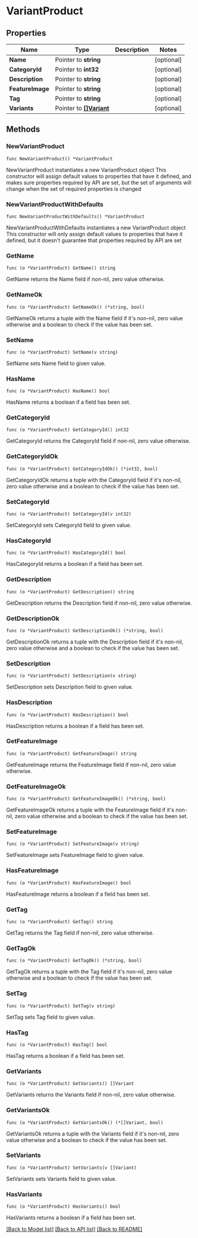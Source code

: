 # VariantProduct

## Properties

Name | Type | Description | Notes
------------ | ------------- | ------------- | -------------
**Name** | Pointer to **string** |  | [optional] 
**CategoryId** | Pointer to **int32** |  | [optional] 
**Description** | Pointer to **string** |  | [optional] 
**FeatureImage** | Pointer to **string** |  | [optional] 
**Tag** | Pointer to **string** |  | [optional] 
**Variants** | Pointer to [**[]Variant**](Variant.md) |  | [optional] 

## Methods

### NewVariantProduct

`func NewVariantProduct() *VariantProduct`

NewVariantProduct instantiates a new VariantProduct object
This constructor will assign default values to properties that have it defined,
and makes sure properties required by API are set, but the set of arguments
will change when the set of required properties is changed

### NewVariantProductWithDefaults

`func NewVariantProductWithDefaults() *VariantProduct`

NewVariantProductWithDefaults instantiates a new VariantProduct object
This constructor will only assign default values to properties that have it defined,
but it doesn't guarantee that properties required by API are set

### GetName

`func (o *VariantProduct) GetName() string`

GetName returns the Name field if non-nil, zero value otherwise.

### GetNameOk

`func (o *VariantProduct) GetNameOk() (*string, bool)`

GetNameOk returns a tuple with the Name field if it's non-nil, zero value otherwise
and a boolean to check if the value has been set.

### SetName

`func (o *VariantProduct) SetName(v string)`

SetName sets Name field to given value.

### HasName

`func (o *VariantProduct) HasName() bool`

HasName returns a boolean if a field has been set.

### GetCategoryId

`func (o *VariantProduct) GetCategoryId() int32`

GetCategoryId returns the CategoryId field if non-nil, zero value otherwise.

### GetCategoryIdOk

`func (o *VariantProduct) GetCategoryIdOk() (*int32, bool)`

GetCategoryIdOk returns a tuple with the CategoryId field if it's non-nil, zero value otherwise
and a boolean to check if the value has been set.

### SetCategoryId

`func (o *VariantProduct) SetCategoryId(v int32)`

SetCategoryId sets CategoryId field to given value.

### HasCategoryId

`func (o *VariantProduct) HasCategoryId() bool`

HasCategoryId returns a boolean if a field has been set.

### GetDescription

`func (o *VariantProduct) GetDescription() string`

GetDescription returns the Description field if non-nil, zero value otherwise.

### GetDescriptionOk

`func (o *VariantProduct) GetDescriptionOk() (*string, bool)`

GetDescriptionOk returns a tuple with the Description field if it's non-nil, zero value otherwise
and a boolean to check if the value has been set.

### SetDescription

`func (o *VariantProduct) SetDescription(v string)`

SetDescription sets Description field to given value.

### HasDescription

`func (o *VariantProduct) HasDescription() bool`

HasDescription returns a boolean if a field has been set.

### GetFeatureImage

`func (o *VariantProduct) GetFeatureImage() string`

GetFeatureImage returns the FeatureImage field if non-nil, zero value otherwise.

### GetFeatureImageOk

`func (o *VariantProduct) GetFeatureImageOk() (*string, bool)`

GetFeatureImageOk returns a tuple with the FeatureImage field if it's non-nil, zero value otherwise
and a boolean to check if the value has been set.

### SetFeatureImage

`func (o *VariantProduct) SetFeatureImage(v string)`

SetFeatureImage sets FeatureImage field to given value.

### HasFeatureImage

`func (o *VariantProduct) HasFeatureImage() bool`

HasFeatureImage returns a boolean if a field has been set.

### GetTag

`func (o *VariantProduct) GetTag() string`

GetTag returns the Tag field if non-nil, zero value otherwise.

### GetTagOk

`func (o *VariantProduct) GetTagOk() (*string, bool)`

GetTagOk returns a tuple with the Tag field if it's non-nil, zero value otherwise
and a boolean to check if the value has been set.

### SetTag

`func (o *VariantProduct) SetTag(v string)`

SetTag sets Tag field to given value.

### HasTag

`func (o *VariantProduct) HasTag() bool`

HasTag returns a boolean if a field has been set.

### GetVariants

`func (o *VariantProduct) GetVariants() []Variant`

GetVariants returns the Variants field if non-nil, zero value otherwise.

### GetVariantsOk

`func (o *VariantProduct) GetVariantsOk() (*[]Variant, bool)`

GetVariantsOk returns a tuple with the Variants field if it's non-nil, zero value otherwise
and a boolean to check if the value has been set.

### SetVariants

`func (o *VariantProduct) SetVariants(v []Variant)`

SetVariants sets Variants field to given value.

### HasVariants

`func (o *VariantProduct) HasVariants() bool`

HasVariants returns a boolean if a field has been set.


[[Back to Model list]](../README.md#documentation-for-models) [[Back to API list]](../README.md#documentation-for-api-endpoints) [[Back to README]](../README.md)


